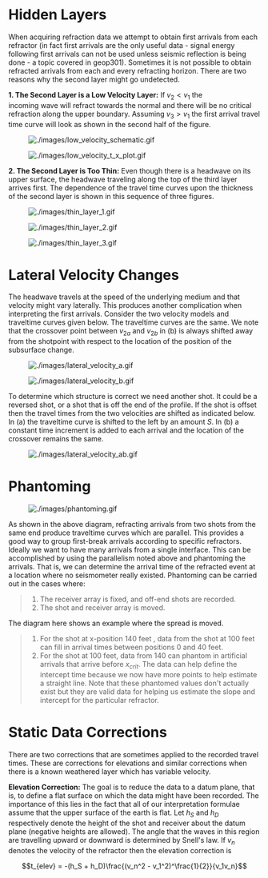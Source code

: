# Hidden Layers

When acquiring refraction data we attempt to obtain first arrivals from
each refractor (in fact first arrivals are the only useful data - signal
energy following first arrivals can not be used unless seismic
reflection is being done - a topic covered in geop301). Sometimes it is
not possible to obtain refracted arrivals from each and every refracting
horizon. There are two reasons why the second layer might go undetected.

**1. The Second Layer is a Low Velocity Layer:** If $`v_2 < v_1`$ the  
incoming wave will refract towards the normal and there will be no
critical refraction along the upper boundary. Assuming $`v_3 > v_1`$ the
first arrival travel time curve will look as shown in the second half of
the figure.

<figure class="align-left">
<img src="./images/low_velocity_schematic.gif"
alt="./images/low_velocity_schematic.gif" />
</figure>

<figure class="center align-center">
<img src="./images/low_velocity_t_x_plot.gif"
alt="./images/low_velocity_t_x_plot.gif" />
</figure>

**2. The Second Layer is Too Thin:** Even though there is a headwave on its  
upper surface, the headwave traveling along the top of the third layer
arrives first. The dependence of the travel time curves upon the
thickness of the second layer is shown in this sequence of three
figures.

<figure class="align-center">
<img src="./images/thin_layer_1.gif" alt="./images/thin_layer_1.gif" />
</figure>

<figure class="align-center">
<img src="./images/thin_layer_2.gif" alt="./images/thin_layer_2.gif" />
</figure>

<figure class="align-center">
<img src="./images/thin_layer_3.gif" alt="./images/thin_layer_3.gif" />
</figure>

# Lateral Velocity Changes

The headwave travels at the speed of the underlying medium and that
velocity might vary laterally. This produces another complication when
interpreting the first arrivals. Consider the two velocity models and
traveltime curves given below. The traveltime curves are the same. We
note that the crossover point between $`v_{2a}`$ and $`v_{2b}`$ in (b)
is always shifted away from the shotpoint with respect to the location
of the position of the subsurface change.

<figure class="align-left">
<img src="./images/lateral_velocity_a.gif"
alt="./images/lateral_velocity_a.gif" />
</figure>

<figure class="align-center">
<img src="./images/lateral_velocity_b.gif"
alt="./images/lateral_velocity_b.gif" />
</figure>

To determine which structure is correct we need another shot. It could
be a reversed shot, or a shot that is off the end of the profile. If the
shot is offset then the travel times from the two velocities are shifted
as indicated below. In (a) the traveltime curve is shifted to the left
by an amount $`S`$. In (b) a constant time increment is added to each
arrival and the location of the crossover remains the same.

<figure class="align-center">
<img src="./images/lateral_velocity_ab.gif"
alt="./images/lateral_velocity_ab.gif" />
</figure>

# Phantoming

<figure class="float-right-360 align-right">
<img src="./images/phantoming.gif" alt="./images/phantoming.gif" />
</figure>

As shown in the above diagram, refracting arrivals from two shots from
the same end produce traveltime curves which are parallel. This provides
a good way to group first-break arrivals according to specific
refractors. Ideally we want to have many arrivals from a single
interface. This can be accomplished by using the parallelism noted above
and phantoming the arrivals. That is, we can determine the arrival time
of the refracted event at a location where no seismometer really
existed. Phantoming can be carried out in the cases where:

> 1.  The receiver array is fixed, and off-end shots are recorded.
> 2.  The shot and receiver array is moved.

The diagram here shows an example where the spread is moved.

> 1.  For the shot at x-position 140 feet , data from the shot at 100
>     feet can fill in arrival times between positions 0 and 40 feet.
> 2.  For the shot at 100 feet, data from 140 can phantom in artificial
>     arrivals that arrive before $`x_{crit}`$. The data can help define
>     the intercept time because we now have more points to help
>     estimate a straight line. Note that these phantomed values don't
>     actually exist but they are valid data for helping us estimate the
>     slope and intercept for the particular refractor.

# Static Data Corrections

There are two corrections that are sometimes applied to the recorded
travel times. These are corrections for elevations and similar
corrections when there is a known weathered layer which has variable
velocity.

**Elevation Correction:** The goal is to reduce the data to a datum
plane, that is, to define a flat surface on which the data might have
been recorded. The importance of this lies in the fact that all of our
interpretation formulae assume that the upper surface of the earth is
flat. Let $`h_S`$ and $`h_D`$ respectively denote the height of the shot
and receiver about the datum plane (negative heights are allowed). The
angle that the waves in this region are travelling upward or downward is
determined by Snell's law. If $`v_n`$ denotes the velocity of the
refractor then the elevation correction is

``` math
t_{elev} = -(h_S + h_D)\frac{(v_n^2 - v_1^2)^\frac{1}{2}}{v_1v_n}
```

